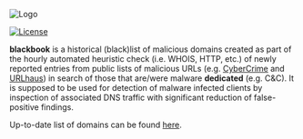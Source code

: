 ![Logo](https://i.imgur.com/MvnAIlp.jpg)

[![License](https://img.shields.io/badge/license-Public_domain-red.svg)](https://wiki.creativecommons.org/wiki/Public_domain)

**blackbook** is a historical (black)list of malicious domains created as part of the hourly automated heuristic check (i.e. WHOIS, HTTP, etc.) of newly reported entries from public lists of malicious URLs (e.g. [CyberCrime](https://cybercrime-tracker.net/) and [URLhaus](https://urlhaus.abuse.ch/)) in search of those that are/were malware **dedicated** (e.g. C&C). It is supposed to be used for detection of malware infected clients by inspection of associated DNS traffic with significant reduction of false-positive findings.

Up-to-date list of domains can be found [here](blackbook.csv).
